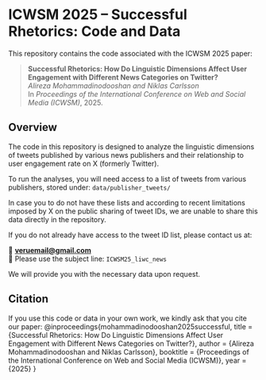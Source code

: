 # ICWSM 2025 – Successful Rhetorics: Code and Data

This repository contains the code associated with the ICWSM 2025 paper:

> **Successful Rhetorics: How Do Linguistic Dimensions Affect User Engagement with Different News Categories on Twitter?**  
> *Alireza Mohammadinodooshan and Niklas Carlsson*  
> In *Proceedings of the International Conference on Web and Social Media (ICWSM)*, 2025.

## Overview

The code in this repository is designed to analyze the linguistic dimensions of tweets published by various news publishers and their relationship to user engagement rate on X (formerly Twitter).

To run the analyses, you will need access to a list of tweets from various publishers, stored under: `data/publisher_tweets/`

In case you to do not have these lists and according to recent limitations imposed by X on the public sharing of tweet IDs, we are unable to share this data directly in the repository.

If you do not already have access to the tweet ID list, please contact us at:

📧 **veruemail@gmail.com**  
📌 Please use the subject line: `ICWSM25_liwc_news`

We will provide you with the necessary data upon request.

## Citation

If you use this code or data in your own work, we kindly ask that you cite our paper:
@inproceedings{mohammadinodooshan2025successful, title = {Successful Rhetorics: How Do Linguistic Dimensions Affect User Engagement with Different News Categories on Twitter?}, author = {Alireza Mohammadinodooshan and Niklas Carlsson}, booktitle = {Proceedings of the International Conference on Web and Social Media (ICWSM)}, year = {2025} }
